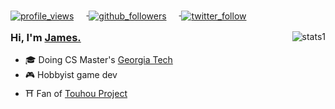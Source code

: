 <div class=badges align=left>
    <a href=https://github.com/james7132>
      <img
       alt=profile_views
       align=center
       style="margin-right: 20px; margin-bottom: -10px"
       src=https://komarev.com/ghpvc/?username=james7132&style=flat&color=brightgreen>
    </a> 
    <a href=https://github.com/james7132>
      <img
       alt=github_followers
       align=center
       style="margin-right: 20px; margin-bottom: -10px"
       src=https://img.shields.io/github/followers/james7132?style=social&label=Github&logo=github>
    </a>
    <a href=https://twitter.com/james7132>
      <img
       alt=twitter_follow
       align=center
       style="margin-right: 20px; margin-bottom: -10px"
       src=https://img.shields.io/twitter/follow/james7132?style=social&label=Twitter&logo=twitter&color=lightgray>
    </a>
</div>

<div class=stats>
    <img
     alt=stats1
     align=right
     style="object-fit: none; object-position: 0 -50px;"
     src=https://github-readme-stats.vercel.app/api?username=james7132&count_private=true&show_icons=true&theme=gradient&bg_color=45,E76344,904E95&title_color=FFFFFF&text_color=FFFFFF&icon_color=FFFFFF>
  <h3>Hi, I'm <a href="https://jamessliu.com">James.</a></h3>
  <ul>
    <li>🎓 Doing CS Master's <a href="https://omscs.gatech.edu/">Georgia Tech</a></li>
    <li>🎮 Hobbyist game dev</li>
    <li>⛩️ Fan of <a href="https://en.touhouwiki.net">Touhou Project</a></li>
  </ul>
</div>
